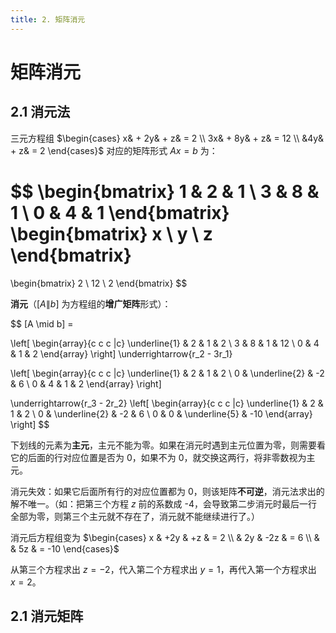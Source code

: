 ```yaml
---
title: 2. 矩阵消元
---
```


# 矩阵消元

## 2.1 消元法

三元方程组 
$\begin{cases}
  x& + 2y& + z& = 2 \\
  3x& + 8y& + z& = 12 \\
  &4y& + z& = 2
\end{cases}$
对应的矩阵形式 $Ax=b$ 为：

$$
\begin{bmatrix}
  1 & 2 & 1 \\
  3 & 8 & 1 \\
  0 & 4 & 1
\end{bmatrix}
\begin{bmatrix}
  x \\
  y \\
  z
\end{bmatrix}
=
\begin{bmatrix}
  2 \\
  12 \\
  2
\end{bmatrix}
$$


**消元**（$[A \| b]$ 为方程组的**增广矩阵**形式）：

$$
[A \mid b] = 

\left[
  \begin{array}{c c c |c}
    \underline{1} & 2 & 1 & 2 \\
    3             & 8 & 1 & 12 \\
    0             & 4 & 1 & 2
  \end{array}
\right]
\underrightarrow{r_2 - 3r_1}

\left[
  \begin{array}{c c c |c}
    \underline{1} & 2             & 1  & 2 \\
    0             & \underline{2} & -2 & 6 \\
    0             & 4             & 1  & 2
  \end{array}
\right]

\underrightarrow{r_3 - 2r_2}
\left[
  \begin{array}{c c c |c}
    \underline{1} & 2             & 1             & 2 \\
    0             & \underline{2} & -2            & 6 \\
    0             & 0             & \underline{5} & -10
  \end{array}
\right]
$$

下划线的元素为**主元**，主元不能为零。如果在消元时遇到主元位置为零，则需要看它的后面的行对应位置是否为 0，如果不为 0，就交换这两行，将非零数视为主元。

消元失效：如果它后面所有行的对应位置都为 0，则该矩阵**不可逆**，消元法求出的解不唯一。（如：把第三个方程 $z$ 前的系数成 -4，会导致第二步消元时最后一行全部为零，则第三个主元就不存在了，消元就不能继续进行了。）

消元后方程组变为 
$\begin{cases}
   x  & +2y & +z  & = 2 \\
      &  2y & -2z & = 6 \\
      &     &  5z & = -10
\end{cases}$

从第三个方程求出 $z=-2$，代入第二个方程求出 $y=1$，再代入第一个方程求出 $x=2$。

## 2.1 消元矩阵

